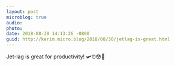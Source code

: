 ```yaml
---
layout: post
microblog: true
audio: 
photo: 
date: 2018-08-30 14:13:26 -0800
guid: http://kerim.micro.blog/2018/08/30/jetlag-is-great.html
---
```

Jet-lag is great for productivity! 🛩⏰😳📝
